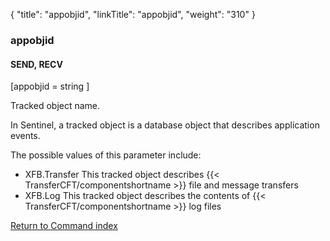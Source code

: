 {
    "title": "appobjid",
    "linkTitle": "appobjid",
    "weight": "310"
}<span id="appobjid"></span>

### appobjid

#### SEND, RECV

\[appobjid = string \]

Tracked object name.

In Sentinel, a tracked object is a database object that describes
application events.

The possible values of this parameter include:

- XFB.Transfer
    This tracked object describes {{< TransferCFT/componentshortname >}} file and message transfers
- XFB.Log This
    tracked object describes the contents of {{< TransferCFT/componentshortname >}} log files

[Return to Command index](../../)
